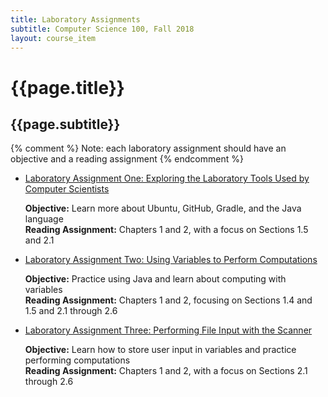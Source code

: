 ```yaml
---
title: Laboratory Assignments
subtitle: Computer Science 100, Fall 2018
layout: course_item
---
```


# {{page.title}}
## {{page.subtitle}}

{% comment %} Note: each laboratory assignment should have an objective and a reading assignment {% endcomment %}

<ul>

<li><a href="https://github.com/Allegheny-Computer-Science-100-F2018/cs100-F2018-sheets/releases/download/cs100F2018_sheets-2.0.1/cs100F2018_lab01.pdf">Laboratory Assignment One: Exploring the Laboratory Tools Used by Computer Scientists</a> <p><b>Objective:</b> Learn more about Ubuntu, GitHub, Gradle, and the Java language<br><b>Reading Assignment:</b> Chapters 1 and 2, with a focus on Sections 1.5 and 2.1</p>

<li><a href="https://github.com/Allegheny-Computer-Science-100-F2018/cs100-F2018-sheets/releases/download/cs100F2018_sheets-2.1.1/cs100F2018_lab02.pdf">Laboratory Assignment Two: Using Variables to Perform Computations</a> <p><b>Objective:</b> Practice using Java and learn about computing with variables<br><b>Reading Assignment:</b> Chapters 1 and 2, focusing on Sections 1.4 and 1.5 and 2.1 through 2.6</p>

<li><a href="https://github.com/Allegheny-Computer-Science-100-F2018/cs100-F2018-sheets/releases/download/cs100F2018_sheets-4.0.1/cs100F2018_lab03.pdf">Laboratory Assignment Three: Performing File Input with the Scanner</a> <p><b>Objective:</b> Learn how to store user input in variables and practice performing computations<br><b>Reading Assignment:</b> Chapters 1 and 2, with a focus on Sections 2.1 through 2.6</p>

</ul>

